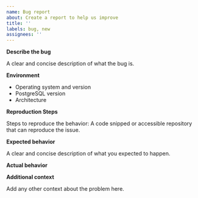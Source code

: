 ```yaml
---
name: Bug report
about: Create a report to help us improve
title: ''
labels: bug, new
assignees: ''
---
```


**Describe the bug**

A clear and concise description of what the bug is.

**Environment**
- Operating system and version
- PostgreSQL version
- Architecture

**Reproduction Steps**

Steps to reproduce the behavior:
A code snipped or accessible repository that can reproduce the issue.

**Expected behavior**

A clear and concise description of what you expected to happen.

**Actual behavior**

**Additional context**

Add any other context about the problem here.
